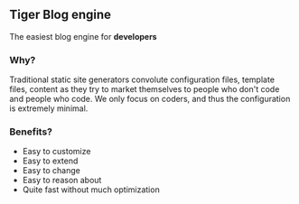## Tiger Blog engine

The easiest blog engine for **developers**


### Why?

Traditional static site generators convolute configuration files, template files, content as they try to market themselves to people who don't code and people who code.
We only focus on coders, and thus the configuration is extremely minimal.


### Benefits?


 * Easy to customize
 * Easy to extend
 * Easy to change
 * Easy to reason about
 * Quite fast without much optimization
